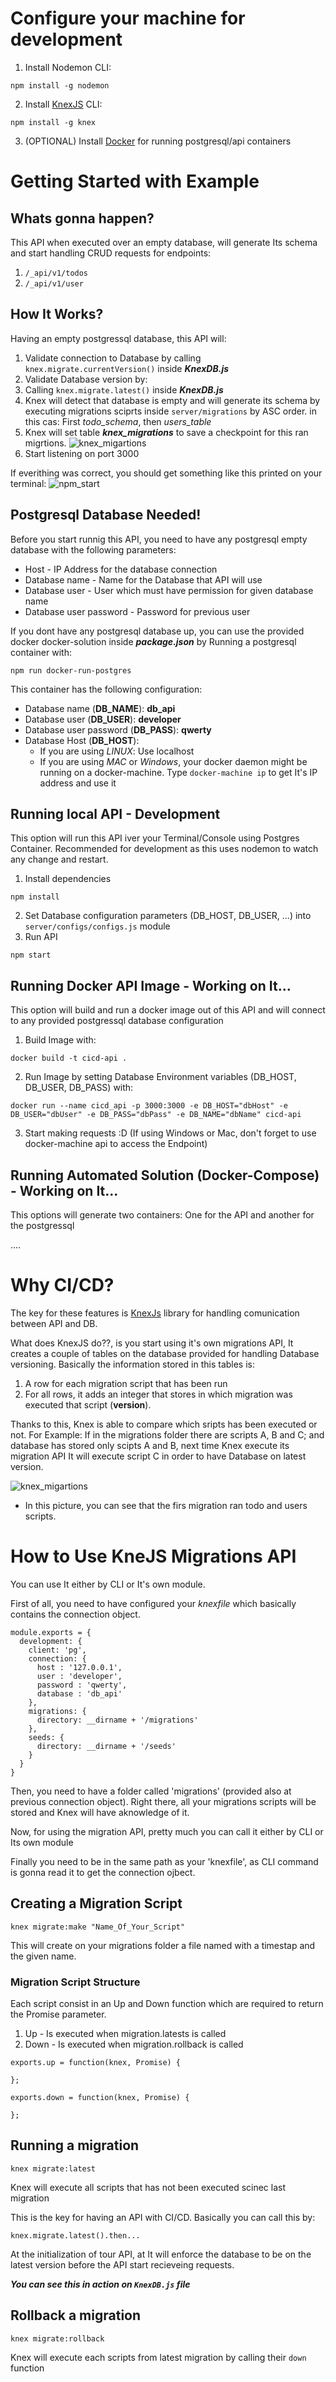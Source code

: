 # Configure your machine for development
1. Install Nodemon CLI:  
```
npm install -g nodemon
```

2. Install [KnexJS](http://knexjs.org/#Migrations-API) CLI:  
```
npm install -g knex
```  
3. (OPTIONAL) Install [Docker](https://docs.docker.com/engine/installation/#supported-platforms) for running postgresql/api containers

# Getting Started with Example


## Whats gonna happen?
This API when executed over an empty database, will generate Its schema and start handling CRUD requests for endpoints:
1. `/_api/v1/todos`
2. `/_api/v1/user`

## How It Works?
Having an empty postgressql database, this API will:
1. Validate connection to Database by calling `knex.migrate.currentVersion()` inside _**KnexDB.js**_
2. Validate Database version by:
  1. Calling `knex.migrate.latest()` inside _**KnexDB.js**_
  2. Knex will detect that database is empty and will generate its schema by executing migrations sciprts inside `server/migrations` by ASC order. in this cas: First _todo_schema_, then _users_table_
  3. Knex will set table _**knex_migrations**_ to save a checkpoint for this ran migrtions.
  ![knex_migartions](./knex_migrations.PNG)
3. Start listening on port 3000  

If everithing was correct, you should get something like this printed on your terminal:
![npm_start](./npm_start.PNG)


## **Postgresql Database Needed!**
Before you start runnig this API, you need to have any postgresql empty database with the following parameters:
* Host - IP Address for the database connection
* Database name - Name for the Database that API will use
* Database user - User which must have permission for given database name
* Database user password - Password for previous user

If you dont have any postgresql database up, you can use the provided docker docker-solution inside _**package.json**_ by Running a postgresql container with:  

```
npm run docker-run-postgres
```

This container has the following configuration:
   * Database name (**DB_NAME**): **db_api**
   * Database user (**DB_USER**): **developer**
   * Database user password (**DB_PASS**): **qwerty**
   * Database Host (**DB_HOST**):
     * If you are using _LINUX_: Use localhost
     * If you are using _MAC_ or _Windows_, your docker daemon might be running on a docker-machine. Type `docker-machine ip` to get It's IP address and use it



## Running local API - Development
This option will run this API iver your Terminal/Console using Postgres Container. Recommended for development as this uses nodemon to watch any change and restart.
1. Install dependencies  
```
npm install
```
2. Set Database configuration parameters (DB_HOST, DB_USER, ...) into `server/configs/configs.js` module
3. Run API  
```
npm start
```

## Running Docker API Image - Working on It...
This option will build and run a docker image out of this API and will connect to any provided postgressql database configuration
1. Build Image with:  
```
docker build -t cicd-api .
```
2. Run Image by setting Database Environment variables (DB_HOST, DB_USER, DB_PASS) with:  
```
docker run --name cicd_api -p 3000:3000 -e DB_HOST="dbHost" -e DB_USER="dbUser" -e DB_PASS="dbPass" -e DB_NAME="dbName" cicd-api
```
3. Start making requests :D (If using Windows or Mac, don't forget to use docker-machine api to access the Endpoint)

## Running Automated Solution (Docker-Compose) - Working on It...
This options will generate two containers: One for the API and another for the postgressql

....


# Why CI/CD?
The key for these features is [KnexJs](www.knexjs.org) library for handling comunication between API and DB.

What does KnexJS do??, is you start using it's own migrations API, It creates a couple of tables on the database provided for handling Database versioning. Basically the information stored in this tables is:
1. A row for each migration script that has been run
2. For all rows, it adds an integer that stores in which migration was executed that script (**version**).

Thanks to this, Knex is able to compare which sripts has been executed or not. For Example: If in the migrations folder there are scripts A, B and C; and database has stored only scipts A and B, next time Knex execute its migration API It will execute script C in order to have Database on latest version.


![knex_migartions](./knex_migrations.PNG)
* In this picture, you can see that the firs migration ran todo and users scripts.

# How to Use KneJS Migrations API
You can use It either by CLI or It's own module.

First of all, you need to have configured your _knexfile_ which basically contains the connection object.

```
module.exports = {
  development: {
    client: 'pg',
    connection: {
      host : '127.0.0.1',
      user : 'developer',
      password : 'qwerty',
      database : 'db_api'
    },
    migrations: {
      directory: __dirname + '/migrations'
    },
    seeds: {
      directory: __dirname + '/seeds'
    }
  }
}
```
Then, you need to have a folder called 'migrations' (provided also at previous connection object). Right there, all your migrations scripts will be stored and Knex will have aknowledge of it.

Now, for using the migration API, pretty much you can call it either by CLI or Its own module

Finally you need to be in the same path as your 'knexfile', as CLI command is gonna read it to get the connection ojbect.  

## Creating a Migration Script
```
knex migrate:make "Name_Of_Your_Script"
```

This will create on your migrations folder a file named with a timestap and the given name.


### Migration Script Structure
Each script consist in an Up and Down function which are required to return the Promise parameter.
1. Up - Is executed when migration.latests is called
2. Down - Is executed when migration.rollback is called

```
exports.up = function(knex, Promise) {

};

exports.down = function(knex, Promise) {

};
```

## Running a migration
```
knex migrate:latest
```
Knex will execute all scripts that has not been executed scinec last migration

This is the key for having an API with CI/CD. Basically you can call this by:

```
knex.migrate.latest().then...
```
At the initialization of tour API, at It will enforce the database to be on the latest version before the API start recieveing requests.

_**You can see this in action on `KnexDB.js` file**_

## Rollback a migration
```
knex migrate:rollback
```
Knex will execute each scripts from latest migration by calling their `down` function
